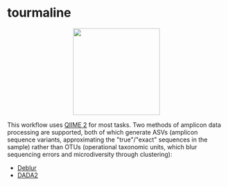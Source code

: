 # tourmaline

<center><img src="https://upload.wikimedia.org/wikipedia/commons/0/00/Tourmaline-121240.jpg" width=200></center>

This workflow uses [QIIME 2](https://qiime2.org) for most tasks. Two methods of amplicon data processing are supported, both of which generate ASVs (amplicon sequence variants, approximating the "true"/"exact" sequences in the sample) rather than OTUs (operational taxonomic units, which blur sequencing errors and microdiversity through clustering):

* [Deblur](https://github.com/biocore/deblur)
* [DADA2](https://github.com/benjjneb/dada2)

